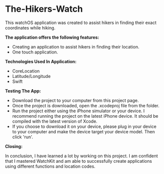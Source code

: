 # The-Hikers-Watch

This watchOS application was created to assist hikers in finding their exact coordinates while hiking.

**The application offers the following features:**

* Creating an application to assist hikers in finding their location.
* One touch application.

**Technologies Used In Application:**
* CoreLocation
* Latitude/Longitude 
* Swift


**Testing The App:**
* Download the project to your computer from this project page.
* Once the project is downloaded, open the .xcodeproj file from the folder.
* Run the project either using the iPhone simulator or your device. I recommend running the project on the latest iPhone device. It should be compiled with the latest version of Xcode.
* If you choose to download it on your device, please plug in your device to your computer and make the device target your device model. Then click 'run'.

**Closing:**

In conclusion, I have learned a lot by working on this project. I am confident that I mastered WatchKit and am able to successfully create applications using different functions and location codes.
